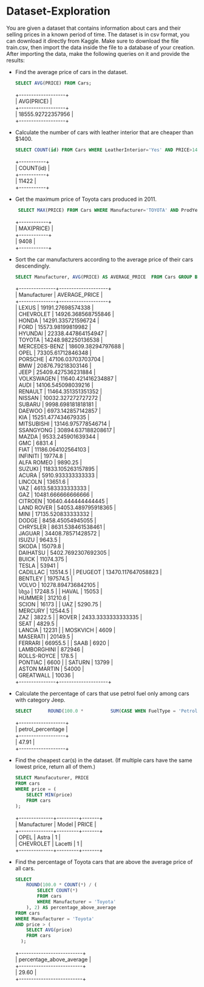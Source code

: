 # Dataset-Exploration

You are given a dataset that contains information about cars and their selling prices in a known period of time. The dataset is in csv format, you can download it directly from Kaggle. Make sure to download the file train.csv, then import the data inside the file to a database of your creation. After importing the data, make the following queries on it and provide the results: 

* Find the average price of cars in the dataset.
    ~~~sql
    SELECT AVG(PRICE) FROM Cars;
    ~~~
    +-------------------+   
    | AVG(PRICE)        |   
    +-------------------+   
    | 18555.92722357956 |   
    +-------------------+

* Calculate the number of cars with leather interior that are cheaper than $1400.
    ~~~sql
    SELECT COUNT(id) FROM Cars WHERE LeatherInterior='Yes' AND PRICE>1400;
    ~~~
    +-----------+   
    | COUNT(id) |   
    +-----------+   
    |     11422 |   
    +-----------+   

* Get the maximum price of Toyota cars produced in 2011.
   ~~~sql
    SELECT MAX(PRICE) FROM Cars WHERE Manufacturer='TOYOTA' AND ProdYear='2011';
    ~~~ 
    +------------+  
    | MAX(PRICE) |  
    +------------+  
    | 9408       |  
    +------------+  

* Sort the car manufacturers according to the average price of their cars descendingly.
    ~~~sql
    SELECT Manufacturer, AVG(PRICE) AS AVERAGE_PRICE  FROM Cars GROUP BY Manufacturer;
    ~~~
    +---------------+--------------------+  
    | Manufacturer  | AVERAGE_PRICE      |  
    +---------------+--------------------+  
    | LEXUS         |  19191.27698574338 |  
    | CHEVROLET     | 14926.368568755846 |  
    | HONDA         | 14291.335721596724 |  
    | FORD          |  15573.98199819982 |  
    | HYUNDAI       | 22338.447864154947 |  
    | TOYOTA        | 14248.982250136538 |  
    | MERCEDES-BENZ |  18609.38294797688 |  
    | OPEL          |  73305.61712846348 |  
    | PORSCHE       |  47106.03703703704 |  
    | BMW           |  20876.79218303146 |  
    | JEEP          | 25409.427536231884 |  
    | VOLKSWAGEN    | 11640.421416234887 |  
    | AUDI          | 14106.545098039216 |  
    | RENAULT       | 11464.351351351352 |  
    | NISSAN        | 10032.327272727272 |  
    | SUBARU        |  9998.698181818181 |  
    | DAEWOO        |  6973.142857142857 |  
    | KIA           | 15251.477434679335 |  
    | MITSUBISHI    | 13146.975778546714 |  
    | SSANGYONG     | 30894.637188208617 |  
    | MAZDA         |  9533.245901639344 |  
    | GMC           |             6831.4 |  
    | FIAT          | 11186.064102564103 |  
    | INFINITI      |            19774.8 |  
    | ALFA ROMEO    |            9890.25 |  
    | SUZUKI        | 11833.105263157895 |  
    | ACURA         |  5910.933333333333 |  
    | LINCOLN       |            13651.6 |  
    | VAZ           |  4613.583333333333 |  
    | GAZ           | 10481.666666666666 |  
    | CITROEN       | 10640.444444444445 |  
    | LAND ROVER    | 54053.489795918365 |  
    | MINI          | 17135.520833333332 |  
    | DODGE         |   8458.45054945055 |  
    | CHRYSLER      |  8631.538461538461 |  
    | JAGUAR        |  34408.78571428572 |  
    | ISUZU         |             9643.5 |  
    | SKODA         |            15079.8 |  
    | DAIHATSU      | 5402.7692307692305 |  
    | BUICK         |          11074.375 |  
    | TESLA         |              53941 |  
    | CADILLAC      |            13514.5 |
    | PEUGEOT       | 13470.117647058823 |  
    | BENTLEY       |           197574.5 |  
    | VOLVO         | 10278.894736842105 |  
    | სხვა          |            17248.5 |
    | HAVAL         |              15053 |  
    | HUMMER        |            31210.6 |  
    | SCION         |              16173 |
    | UAZ           |            5290.75 |  
    | MERCURY       |            12544.5 |  
    | ZAZ           |             3822.5 |
    | ROVER         | 2433.3333333333335 |  
    | SEAT          |             4829.5 |  
    | LANCIA        |              12231 |
    | MOSKVICH      |               4609 |  
    | MASERATI      |            20149.5 |  
    | FERRARI       |            66955.5 |
    | SAAB          |               6920 |  
    | LAMBORGHINI   |             872946 |  
    | ROLLS-ROYCE   |              178.5 |  
    | PONTIAC       |               6600 |
    | SATURN        |              13799 |  
    | ASTON MARTIN  |              54000 |  
    | GREATWALL     |              10036 |  
    +---------------+--------------------+  

* Calculate the percentage of cars that use petrol fuel only among cars with category Jeep.
    ~~~sql
    SELECT      ROUND(100.0 *          SUM(CASE WHEN FuelType = 'Petrol' THEN 1 ELSE 0 END) /          COUNT(*),2) AS petrol_percentage FROM cars WHERE category = 'Jeep';
    ~~~
    +-------------------+   
    | petrol_percentage |   
    +-------------------+   
    |             47.91 |   
    +-------------------+   

* Find the cheapest car(s) in the dataset. (If multiple cars have the same lowest price, return all of them.)
    ~~~sql
    SELECT Manufacuturer, PRICE
    FROM cars
    WHERE price = (
        SELECT MIN(price)
        FROM cars
    );
    ~~~
    +--------------+---------+-------+  
    | Manufacturer | Model   | PRICE |  
    +--------------+---------+-------+  
    | OPEL         | Astra   | 1     |  
    | CHEVROLET    | Lacetti | 1     |  
    +--------------+---------+-------+ 

*  Find the percentage of Toyota cars that are above the average price of all cars.
    ~~~sql
    SELECT
        ROUND(100.0 * COUNT(*) / (
            SELECT COUNT(*)
            FROM cars
            WHERE Manufacturer = 'Toyota'
        ), 2) AS percentage_above_average
    FROM cars
    WHERE Manufacturer = 'Toyota'
    AND price > (
        SELECT AVG(price)
        FROM cars
      );
    ~~~

    +--------------------------+    
    | percentage_above_average |    
    +--------------------------+    
    |                    29.60 |    
    +--------------------------+    

